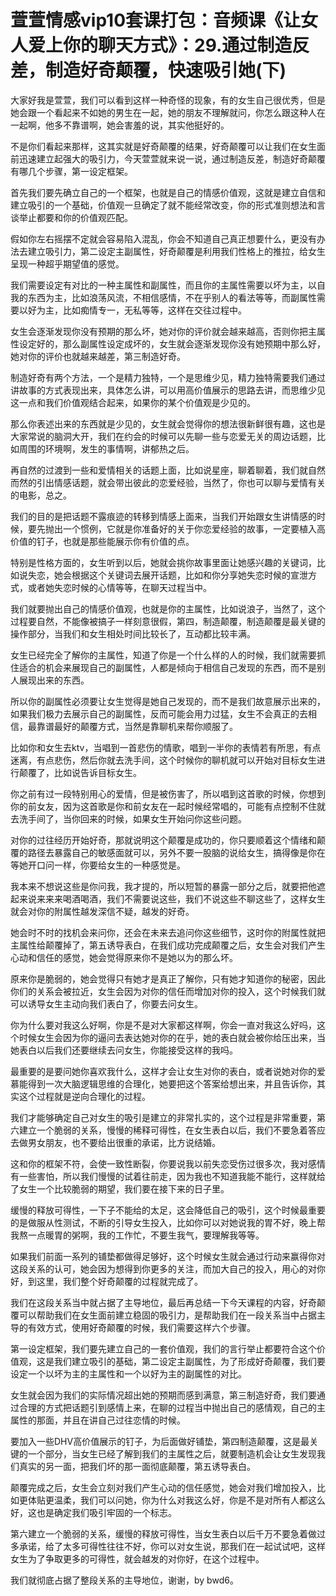 # 萱萱情感vip10套课打包：音频课《让女人爱上你的聊天方式》：29.通过制造反差，制造好奇颠覆，快速吸引她(下)

大家好我是萱萱，我们可以看到这样一种奇怪的现象，有的女生自己很优秀，但是她会跟一个看起来不如她的男生在一起，她的朋友不理解就问，你怎么跟这种人在一起啊，他多不靠谱啊，她会害羞的说，其实他挺好的。

不是你们看起来那样，这其实就是好奇颠覆的结果，好奇颠覆可以让我们在女生面前迅速建立起强大的吸引力，今天萱萱就来说一说，通过制造反差，制造好奇颠覆有哪几个步骤，第一设定框架。

首先我们要先确立自己的一个框架，也就是自己的情感价值观，这就是建立自信和建立吸引的一个基础，价值观一旦确定了就不能经常改变，你的形式准则想法和言谈举止都要和你的价值观匹配。

假如你左右摇摆不定就会容易陷入混乱，你会不知道自己真正想要什么，更没有办法去建立吸引力，第二设定主副属性，好奇颠覆是利用我们性格上的推拉，给女生呈现一种超乎期望值的感觉。

我们需要设定有对比的一种主属性和副属性，而且你的主属性需要以坏为主，以自我的东西为主，比如浪荡风流，不相信感情，不在乎别人的看法等等，而副属性需要以好为主，比如痴情专一，无私等等，这样在交往过程中。

女生会逐渐发现你没有预期的那么坏，她对你的评价就会越来越高，否则你把主属性设定好的，那么副属性设定成坏的，女生就会逐渐发现你没有她预期中那么好，她对你的评价也就越来越差，第三制造好奇。

制造好奇有两个方法，一个是精力独特，一个是思维少见，精力独特需要我们通过讲故事的方式表现出来，具体怎么讲，可以用高价值展示的思路去讲，而思维少见这一点和我们价值观结合起来，如果你的某个价值观是少见的。

那么你表述出来的东西就是少见的，女生就会觉得你的想法很新鲜很有趣，这也是大家常说的脑洞大开，我们在约会的时候可以先聊一些与恋爱无关的周边话题，比如周围的环境啊，发生的事情啊，讲郁热之后。

再自然的过渡到一些和爱情相关的话题上面，比如说星座，聊着聊着，我们就自然而然的引出情感话题，就会带出彼此的恋爱经验，当然了，你也可以聊与爱情有关的电影，总之。

我们的目的是把话题不露痕迹的转移到情感上面来，当我们开始跟女生讲情感的时候，要先抛出一个惯例，它就是你准备好的关于你恋爱经验的故事，一定要植入高价值的钉子，也就是那些能展示你有价值的点。

特别是性格方面的，女生听到以后，她就会挑你故事里面让她感兴趣的关键词，比如说失恋，她会根据这个关键词去展开话题，比如和你分享她失恋时候的宣泄方式，或者她失恋时候的心情等等，在聊天过程当中。

我们就要抛出自己的情感价值观，也就是你的主属性，比如说浪子，当然了，这个过程要自然，不能像被搞子一样刻意很假，第四，制造颠覆，制造颠覆是最关键的操作部分，当我们和女生相处时间比较长了，互动都比较丰满。

女生已经完全了解你的主属性，知道了你是一个什么样的人的时候，我们就需要抓住适合的机会来展现自己的副属性，人都是倾向于相信自己发现的东西，而不是别人展现出来的东西。

所以你的副属性必须要让女生觉得是她自己发现的，而不是我们故意展示出来的，如果我们极力去展示自己的副属性，反而可能会用力过猛，女生不会真正的去相信，最靠谱最好的颠覆方式，当然是靠聊机来帮你顺服了。

比如你和女生去ktv，当唱到一首悲伤的情歌，唱到一半你的表情若有所思，有点迷离，有点悲伤，然后你就去洗手间，这个时候你的聊机就可以开始对目标女生进行颠覆了，比如说告诉目标女生。

你之前有过一段特别用心的爱情，但是被伤害了，所以唱到这首歌的时候，你想到你的前女友，因为这首歌是你和前女友在一起时候经常唱的，可能有点控制不住就去洗手间了，当你回来的时候，如果女生开始问你这些问题。

对你的过往经历开始好奇，那就说明这个颠覆是成功的，你只要顺着这个情绪和颠覆的路径去暴露自己的敏感面就可以，另外不要一股脑的说给女生，搞得像是你在等她开口问一样，你要给女生的一种感觉是。

我本来不想说这些是你问我，我才提的，所以短暂的暴露一部分之后，就要把他遮起来说来来来喝酒喝酒，我们不需要说这些，我们不说这些不聊这些了，这样女生就会对你的附属性越发深信不疑，越发的好奇。

她会时不时的找机会来问你，还会在未来去追问你这些细节，这时你的附属性就把主属性给颠覆掉了，第五诱导表白，在我们成功完成颠覆之后，女生会对我们产生心动和信任的感觉，她会觉得原来你不是她以为的那么坏。

原来你是脆弱的，她会觉得只有她才是真正了解你，只有她才知道你的秘密，因此你们的关系会被拉近，女生会因为对你的信任而增加对你的投入，这个时候我们就可以诱导女生主动向我们表白了，你要去问女生。

你为什么要对我这么好啊，你是不是对大家都这样啊，你会一直对我这么好吗，这个时候女生会因为你的逼问去表达她对你的在乎，她的表白就会被你给压出来，当她表白以后我们还要继续去问女生，你能接受这样的我吗。

最重要的是要问她你喜欢我什么，这样才会让女生对你的表白，或者说她对你的爱慕能得到一次大脑逻辑思维的合理化，她要把这个答案给想出来，并且告诉你，其实这个过程就是逆向合理化的过程。

我们才能够确定自己对女生的吸引是建立的非常扎实的，这个过程是非常重要，第六建立一个脆弱的关系，慢慢的稀释可得性，在女生表白以后，我们不要急着答应去做男女朋友，也不要给出很重的承诺，比方说结婚。

这和你的框架不符，会使一致性断裂，你要说我以前失恋受伤过很多次，我对感情有一些害怕，所以我们慢慢的试着往前走，因为我也不知道我能不能行，这样就给了女生一个比较脆弱的期望，我们要在接下来的日子里。

缓慢的释放可得性，一下子不能给的太足，这会降低自己的吸引，这个时候最重要的是做服从性测试，不断的引导女生投入，比如你可以对她说我的胃不好，晚上帮我熬一点暖胃的粥啊，我的工作忙，不要生我气，要理解我等等。

如果我们前面一系列的铺垫都做得足够好，这个时候女生就会通过行动来赢得你对这段关系的认可，她会因为想得到你更多的关注，而加大自己的投入，用心的对你好，到这里，我们整个好奇颠覆的过程就完成了。

我们在这段关系当中就占据了主导地位，最后再总结一下今天课程的内容，好奇颠覆可以帮助我们在女生面前建立稳固的吸引力，是帮助我们在一段关系当中占据主导的有效方式，使用好奇颠覆的时候，我们需要这样六个步骤。

第一设定框架，我们要先建立自己的一套价值观，我们的言行举止都要符合这个价值观，这是我们建立吸引的基础，第二设定主副属性，为了形成好奇颠覆，我们要设定一个以坏为主的主属性和一个以好为主的副属性的对比。

女生就会因为我们的实际情况超出她的预期而感到满意，第三制造好奇，我们要通过合理的方式把话题引到感情上来，在聊的过程当中抛出自己的感情观，自己的主属性的那面，并且在讲自己过往恋情的时候。

要加入一些DHV高价值展示的钉子，为后面做好铺垫，第四制造颠覆，这是最关键的一个部分，当女生已经了解到我们的主属性之后，就要制造机会让女生发现我们真实的另一面，把我们坏的那一面彻底颠覆，第五诱导表白。

颠覆完成之后，女生会立刻对我们产生心动的信任感觉，她会对我们增加投入，比如更体贴更温柔，我们可以问她，你为什么对我这么好，你是不是对所有人都这么好，这也是确定我们吸引牢固的一个标志。

第六建立一个脆弱的关系，缓慢的释放可得性，当女生表白以后千万不要急着做过多承诺，给了太多可得性往往不好，你可以对女生说，那我们在一起试试吧，这样女生为了争取更多的可得性，就会越发的对你好，在这个过程中。

我们就彻底占据了整段关系的主导地位，谢谢，by bwd6。